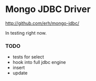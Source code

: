 
Mongo JDBC Driver
===========

http://github.com/erh/mongo-jdbc/

In testing right now.

### TODO
 - tests for select
 - hook into full jdbc engine
 - insert
 - update
